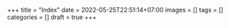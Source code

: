 +++
title = "Index"
date = 2022-05-25T22:51:14+07:00
images = []
tags = []
categories = []
draft = true
+++
